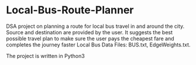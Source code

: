 # Local-Bus-Route-Planner
DSA project on planning a route for local bus travel in and around the city. 
Source and destination are provided by the user.
It suggests the best possible travel plan to make sure the user pays the cheapest fare and completes the journey faster
Local Bus Data Files: BUS.txt, EdgeWeights.txt.

The project is written in Python3
